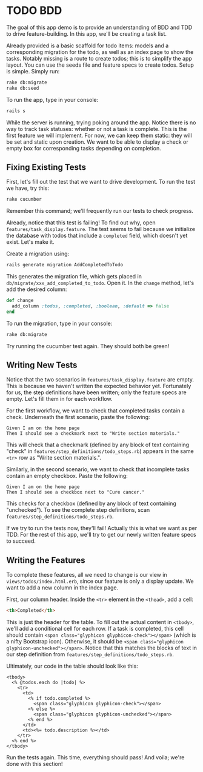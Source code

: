 # TODO BDD
The goal of this app demo is to provide an understanding of BDD and TDD to drive feature-building. In this app, we'll be creating a task list.

Already provided is a basic scaffold for todo items: models and a corresponding migration for the todo, as well as an index page to show the tasks. Notably missing is a route to create todos; this is to simplify the app layout. You can use the seeds file and feature specs to create todos.
Setup is simple. Simply run:
```bash
rake db:migrate
rake db:seed
```

To run the app, type in your console:
```bash
rails s
```

While the server is running, trying poking around the app. Notice there is no way to track task statuses: whether or not a task is complete. This is the first feature we will implement. For now, we can keep them static: they will be set and static upon creation. We want to be able to display a check or empty box for corresponding tasks depending on completion.

## Fixing Existing Tests
First, let's fill out the test that we want to drive development. To run the test we have, try this:
```bash
rake cucumber
```
Remember this command; we'll frequently run our tests to check progress.

Already, notice that this test is failing! To find out why, open `features/task_display.feature`. The test seems to fail because we initialize the database with todos that include a `completed` field, which doesn't yet exist. Let's make it.

Create a migration using:
```bash
rails generate migration AddCompletedToTodo
```

This generates the migration file, which gets placed in `db/migrate/xxx_add_completed_to_todo`. Open it.
In the `change` method, let's add the desired column:
```ruby
def change
  add_column :todos, :completed, :boolean, :default => false
end
```

To run the migration, type in your console:
```bash
rake db:migrate
```

Try running the cucumber test again. They should both be green!

## Writing New Tests
Notice that the two scenarios in `features/task_display.feature` are empty. This is because we haven't written the expected behavior yet. Fortunately for us, the step definitions have been written; only the feature specs are empty. Let's fill them in for each workflow.

For the first workflow, we want to check that completed tasks contain a check. Underneath the first scenario, paste the following:
```
Given I am on the home page
Then I should see a checkmark next to "Write section materials."
```
This will check that a checkmark (defined by any block of text containing "check" in `features/step_definitions/todo_steps.rb`) appears in the same `<tr>` row as "Write section materials.".

Similarly, in the second scenario, we want to check that incomplete tasks contain an empty checkbox. Paste the following:
```
Given I am on the home page
Then I should see a checkbox next to "Cure cancer."
```
This checks for a checkbox (defined by any block of text containing "unchecked"). To see the complete step definitions, scan `features/step_definitions/todo_steps.rb`.

If we try to run the tests now, they'll fail! Actually this is what we want as per TDD. For the rest of this app, we'll try to get our newly written feature specs to succeed.

## Writing the Features
To complete these features, all we need to change is our view in `views/todos/index.html.erb`, since our feature is only a display update. We want to add a new column in the index page.

First, our column header. Inside the `<tr>` element in the `<thead>`, add a cell:
```html
<th>Completed</th>
```

This is just the header for the table. To fill out the actual content in `<tbody>`, we'll add a conditional cell for each row. If a task is completed, this cell should contain `<span class="glyphicon glyphicon-check"></span>` (which is a nifty Bootstrap icon). Otherwise, it should be `<span class="glyphicon glyphicon-unchecked"></span>`. Notice that this matches the blocks of text in our step definition from `features/step_definitions/todo_steps.rb`.

Ultimately, our code in the table should look like this:
```erb
<tbody>
  <% @todos.each do |todo| %>
    <tr>
      <td>
        <% if todo.completed %>
          <span class="glyphicon glyphicon-check"></span>
        <% else %>
          <span class="glyphicon glyphicon-unchecked"></span>
        <% end %>
      </td>
      <td><%= todo.description %></td>
    </tr>
  <% end %>
</tbody>
```

Run the tests again. This time, everything should pass! And voila; we're done with this section!
